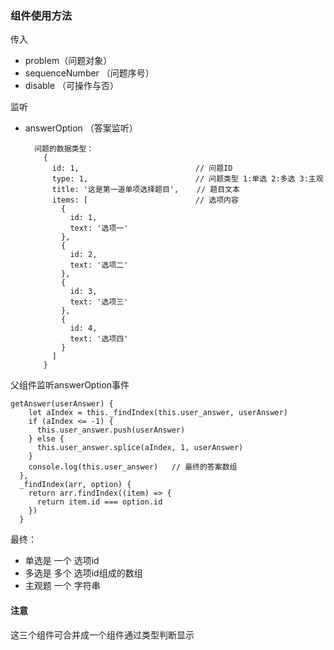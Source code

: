 ### 组件使用方法

传入

 - problem（问题对象）
 - sequenceNumber （问题序号）
 - disable  （可操作与否）

监听

 - answerOption （答案监听）

    ```
      问题的数据类型：
        {
          id: 1,                          // 问题ID
          type: 1,                        // 问题类型 1:单选 2:多选 3:主观
          title: '这是第一道单项选择题目',    // 题目文本
          items: [                        // 选项内容
            {
              id: 1,
              text: '选项一'
            },
            {
              id: 2,
              text: '选项二'
            },
            {
              id: 3,
              text: '选项三'
            },
            {
              id: 4,
              text: '选项四'
            }
          ]
        }
    ```

父组件监听answerOption事件

    getAnswer(userAnswer) {
        let aIndex = this._findIndex(this.user_answer, userAnswer)
        if (aIndex <= -1) {
          this.user_answer.push(userAnswer)
        } else {
          this.user_answer.splice(aIndex, 1, userAnswer)
        }
        console.log(this.user_answer)   // 最终的答案数组
      },
      _findIndex(arr, option) {
        return arr.findIndex((item) => {
          return item.id === option.id
        })
      }

最终：

  - 单选是 一个 选项id
  - 多选是 多个 选项id组成的数组
  - 主观题 一个 字符串



#### 注意

   这三个组件可合并成一个组件通过类型判断显示
